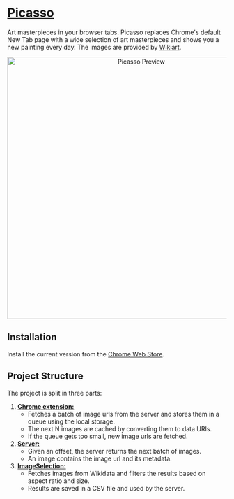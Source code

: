 # [Picasso](https://chrome.google.com/webstore/detail/picasso-new-tab-page/dlckklnbefkepkjemodnlbjokaimbedb)

Art masterpieces in your browser tabs. Picasso replaces Chrome's default New Tab page with a wide selection of art masterpieces and shows you a new painting every day.
The images are provided by [Wikiart](https://www.wikiart.org/).

<p align="center">
  <img src="https://cloud.githubusercontent.com/assets/7422050/20642802/6bb8d3fc-b419-11e6-8350-31431ef3181c.png" width="600" alt="Picasso Preview"/>
</p>

## Installation

Install the current version from the [Chrome Web Store](https://chrome.google.com/webstore/detail/picasso-new-tab-page/dlckklnbefkepkjemodnlbjokaimbedb).

## Project Structure

The project is split in three parts:


1. [**Chrome extension:**](https://github.com/fawind/picasso/tree/master/chrome)
    * Fetches a batch of image urls from the server and stores them in a queue using the local storage.
    * The next N images are cached by converting them to data URIs.
    * If the queue gets too small, new image urls are fetched.
2. [**Server:**](https://github.com/fawind/picasso/tree/master/server)
    * Given an offset, the server returns the next batch of images.
    * An image contains the image url and its metadata.
3. [**ImageSelection:**](https://github.com/fawind/picasso/blob/master/imageSelection/imageSelection.ipynb)
    * Fetches images from Wikidata and filters the results based on aspect ratio and size.
    * Results are saved in a CSV file and used by the server.
